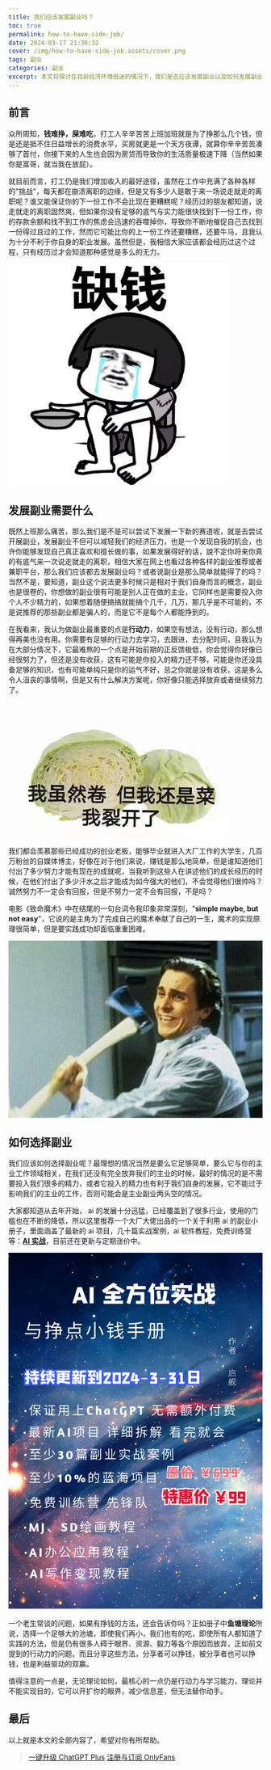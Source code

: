 ```yaml
---
title: 我们应该发展副业吗？
toc: true
permalink: how-to-have-side-job/
date: 2024-03-17 21:38:32
cover: /img/how-to-have-side-job.assets/cover.png
tags: 副业
categories: 副业
excerpt: 本文将探讨在目前经济环境低迷的情况下，我们是否应该发展副业以及如何发展副业。
---
```


## 前言
众所周知，**钱难挣，屎难吃**，打工人辛辛苦苦上班加班就是为了挣那么几个钱，但是还是抵不住日益增长的消费水平，买房就更是一个天方夜谭，就算你辛辛苦苦凑够了首付，你接下来的人生也会因为房贷而导致你的生活质量极速下降（当然如果你是富哥，就当我在放屁）。

就目前而言，打工仍是我们增加收入的最好途径，虽然在工作中充满了各种各样的"挑战"，每天都在崩溃离职的边缘，但是又有多少人是敢于来一场说走就走的离职呢？谁又能保证你的下一份工作不会比现在更糟糕呢？经历过的朋友都知道，说走就走的离职固然爽，但如果你没有足够的底气与实力能很快找到下一份工作，你的存款余额和找不到工作的焦虑会迅速的吞噬掉你，导致你不断地催促自己去找到一份得过且过的工作，然而它可能比你的上一份工作还要糟糕，还要牛马，且我认为十分不利于你自身的职业发展。虽然但是，我相信大家应该都会经历过这个过程，只有经历过才会知道那种感觉是多么的无力。

![](/img/how-to-have-side-job.assets/1.png)

## 发展副业需要什么
既然上班那么痛苦，那么我们是不是可以尝试下发展一下新的赛道呢，就是去尝试开展副业，发展副业不但可以减轻我们的经济压力，也是一个发现自我的机会，也许你能够发现自己真正喜欢和擅长做的事，如果发展得好的话，說不定你将来你真的有底气来一次说走就走的离职，相信大家在网上也看过各种各样的副业推荐或者兼职平台，那么我们应该都去发展副业吗？或者说副业是那么简单就能得了的吗？当然不是，要知道，副业这个说法更多时候只是相对于我们自身而言的概念，副业也是很卷的，你想做的副业很有可能是别人正在做的主业，它同样也是需要投入你个人不少精力的，如果想着随便搞搞就能搞个几千，几万，那几乎是不可能的，不是说推荐的那些副业都是骗人的，而是它不是每个人都能挣到的。 

在我看来，我认为做副业最重要的点是**行动力**，如果空有想法，没有行动，那么想得再美也没有用。你需要有足够的行动力去学习，去跟进，去分配时间，且我认为在大部分情况下，它最难熬的一个点是开始前期的正反馈极低，你会觉得你好像已经很努力了，但还是没有收获，这有可能是你投入的精力还不够，可能是你还没具备足够的知识，也有可能单纯只是你的运气不好，总之你就是没有收获，这是多么令人沮丧的事情啊，但是又有什么解决方案呢，你好像只能选择放弃或者继续努力了。

![](/img/how-to-have-side-job.assets/2.png)

我们都会羡慕那些已经成功的创业老板，能够毕业就进入大厂工作的大学生，几百万粉丝的自媒体博主，好像在对于他们来说，赚钱是那么地简单，但是谁知道他们付出了多少努力才能有现在的成就呢，当我听到这些人在讲述他们的成长经历的时候，在他们付出了多少汗水之后才能成为如今强大的他们，不会觉得他们很帅吗？诚然努力不一定会有回报，但是不努力一定不会有回报，不是吗？

电影《致命魔术》中在结尾的一句台词令我印象非常深刻，"**simple maybe, but not easy**"，它说的是主角为了完成自己的魔术奉献了自己的一生，魔术的实现原理很简单，但是要实践成功却面临重重困难。

![](/img/how-to-have-side-job.assets/3.png)

## 如何选择副业
我们应该如何选择副业呢？最理想的情况当然是要么它足够简单，要么它与你的主业工作领域相关，在我们还没有完全放弃我们的主业的时候，最好的情况的是不需要投入我们很多的精力，或者它投入的精力也有利于我们自身的发展，它不能过于影响我们的主业的工作，否则可能会是主业副业两头空的情况。

大家都知道从去年开始， ai 的发展十分迅猛，已经覆盖到了很多行业，使用的门槛也在不断的降低，所以这里推荐一个大厂大佬出品的一个关于利用 ai 的副业小册子，里面涵盖了最新的 ai 项目，几十篇实战案例，ai 软件教程，免费训练营等：[**AI 实战**](http://www.yibencezi.com/notes/253200?affiliate_id=1376)，目前还在更新与定期涨价中。

![](/img/how-to-have-side-job.assets/4.png)

一个老生常谈的问题，如果有挣钱的方法，还会告诉你吗？正如册子中**鱼塘理论**所说，选择一个足够大的池塘，即使我们再小，我们也有的吃，即使所有人都知道了实践的方法，但是仍有很多人碍于眼界、资源、毅力等各个原因而放弃，正如前文提到的行动力的问题。而且分享这些方法，分享者可以挣钱，被分享者也可以挣钱，也是利益驱动的双赢。

值得注意的一点是，无论理论如何，最核心的一点仍是行动力与学习能力，理论并不能实现目的，它可以开扩你的眼界，减少信息差，但无法替你动手。

## 最后
以上就是本文的全部内容了，希望对你有所帮助。

> [一键升级 ChatGPT Plus](/upgrude-chatgpt-plus-2024/)
> [注册与订阅 OnlyFans](/how-to-useonlyfans/)